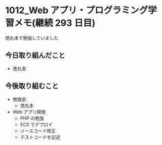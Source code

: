 # 1012_Web アプリ・プログラミング学習メモ(継続 293 日目)

徳丸本で勉強していました

## 今日取り組んだこと

- 徳丸本

## 今後取り組むこと

- 勉強会
  - 徳丸本
- Web アプリ開発
  - PHP の勉強
  - ECS でデプロイ
  - ソースコード修正
  - テストコードを記述
